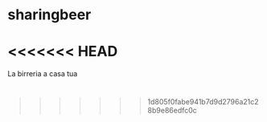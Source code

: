 # sharingbeer
<<<<<<< HEAD
=======
La birreria a casa tua
#
>>>>>>> 1d805f0fabe941b7d9d2796a21c28b9e86edfc0c
